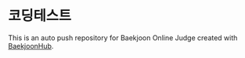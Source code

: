 # 코딩테스트 
This is an auto push repository for Baekjoon Online Judge created with [BaekjoonHub](https://github.com/BaekjoonHub/BaekjoonHub).
